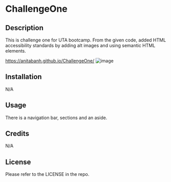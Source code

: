 # ChallengeOne

## Description
This is challenge one for UTA bootcamp.
From the given code, added HTML accessibility standards by adding alt images and using semantic HTML elements.


https://anitabanh.github.io/ChallengeOne/
![image](https://user-images.githubusercontent.com/120350675/207914202-56132312-d52c-45d9-8d13-d5dfb8db5d97.png)

## Installation
N/A


## Usage
There is a navigation bar, sections and an aside.


## Credits
N/A


## License
Please refer to the LICENSE in the repo.
